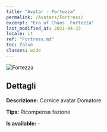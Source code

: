 ```yaml
---
title: "Avatar - Fortezza"
permalink: /Avatars/Fortress/
excerpt: "Era of Chaos  Fortezza"
last_modified_at: 2021-04-23
locale: it
ref: "Fortress.md"
toc: false
classes: wide
---
```

 ![Fortezza](/images/a/avatarFrame_46.png)

## Dettagli

 **Descrizione:** Cornice avatar Domatore 

 **Tips:** Ricompensa fazione 

 **Is available:**  - 

